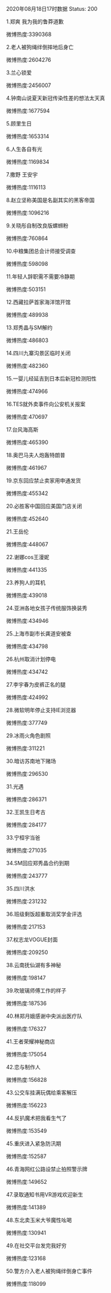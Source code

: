 2020年08月18日17时数据
Status: 200

1.郑爽 我为我的鲁莽道歉

微博热度:3390368

2.老人被狗绳绊倒摔地后身亡

微博热度:2604276

3.兰心锁爱

微博热度:2456007

4.钟南山说夏天新冠传染性差的想法太天真

微博热度:1677594

5.顾里生日

微博热度:1653314

6.人生各自有光

微博热度:1169834

7.撒野 王安宇

微博热度:1116113

8.赵立坚称美国是名副其实的黑客帝国

微博热度:1096216

9.关晓彤自制改良版螺蛳粉

微博热度:760864

10.中粮集团总会计师接受调查

微博热度:598098

11.年轻人辞职需不需要冷静期

微博热度:503151

12.西藏拉萨首家海洋馆开馆

微博热度:489938

13.郑秀晶与SM解约

微博热度:486803

14.四川九寨沟景区临时关闭

微博热度:482360

15.一婴儿经延吉到日本后新冠检测阳性

微博热度:474966

16.TES就外卖事件向公安机关报案

微博热度:470697

17.台风海高斯

微博热度:465390

18.奥巴马夫人炮轰特朗普

微博热度:461967

19.京东回应禁止卖家用申通发货

微博热度:455342

20.必胜客中国回应美国门店关闭

微博热度:452640

21.王岳伦

微博热度:448067

22.谢娜cos王漫妮

微博热度:441335

23.养狗人的耳机

微博热度:439018

24.亚洲各地女孩子传统服饰换装秀

微博热度:434946

25.上海市副市长龚道安被查

微博热度:434798

26.杭州取消计划停电

微博热度:434742

27.李宇春为皮裤正名的腿

微博热度:424992

28.微软明年停止支持IE浏览器

微博热度:377749

29.冰雨火角色剧照

微博热度:311221

30.暗访苏南地下赌场

微博热度:296530

31.光遇

微博热度:286371

32.王凯生日考古

微博热度:284177

33.宁桓宇当爸

微博热度:271035

34.SM回应郑秀晶合约到期

微博热度:243777

35.四川洪水

微博热度:231232

36.班级剩饭超重取消奖学金评选

微博热度:217153

37.权志龙VOGUE封面

微博热度:209250

38.云南抚仙湖有多神秘

微博热度:198147

39.吹玻璃师傅工作的样子

微博热度:187536

40.林郑月娥感谢中央派出医疗队

微博热度:176327

41.王者荣耀神秘商店

微博热度:175054

42.恋与制作人

微博热度:156828

43.公交车挂满玩偶给乘客解压

微博热度:156223

44.反扒魔术把我看生气了

微博热度:153549

45.重庆进入紧急防汛期

微博热度:152587

46.青海网红公路设禁止拍照警示牌

微博热度:149652

47.录取通知书用VR游戏欢迎新生

微博热度:141389

48.东北卖玉米大爷魔性吆喝

微博热度:130941

49.在社交平台发完我好穷

微博热度:123168

50.警方介入老人被狗绳绊倒身亡事件

微博热度:118099

